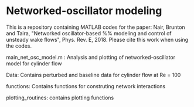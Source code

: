 # Networked-oscillator modeling


This is a repository containing MATLAB codes for the paper: Nair, Brunton and Taira, "Networked oscillator-based 
%% modeling and control of unsteady wake flows", Phys. Rev. E, 2018. Please cite this work when using the codes.

main_net_osc_model.m : Analysis and plotting of networked-oscillator model for cylinder flow

Data: Contains perturbed and baseline data for cylinder flow at Re = 100

functions: Contains functions for construting network interactions

plotting_routines: contains plotting functions
